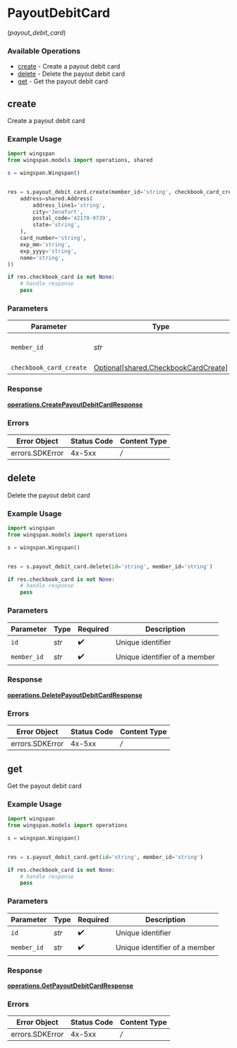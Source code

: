 # PayoutDebitCard
(*payout_debit_card*)

### Available Operations

* [create](#create) - Create a payout debit card
* [delete](#delete) - Delete the payout debit card
* [get](#get) - Get the payout debit card

## create

Create a payout debit card

### Example Usage

```python
import wingspan
from wingspan.models import operations, shared

s = wingspan.Wingspan()


res = s.payout_debit_card.create(member_id='string', checkbook_card_create=shared.CheckbookCardCreate(
    address=shared.Address(
        address_line1='string',
        city='Jenafurt',
        postal_code='42170-9739',
        state='string',
    ),
    card_number='string',
    exp_mm='string',
    exp_yyyy='string',
    name='string',
))

if res.checkbook_card is not None:
    # handle response
    pass
```

### Parameters

| Parameter                                                                          | Type                                                                               | Required                                                                           | Description                                                                        |
| ---------------------------------------------------------------------------------- | ---------------------------------------------------------------------------------- | ---------------------------------------------------------------------------------- | ---------------------------------------------------------------------------------- |
| `member_id`                                                                        | *str*                                                                              | :heavy_check_mark:                                                                 | Unique identifier of a member                                                      |
| `checkbook_card_create`                                                            | [Optional[shared.CheckbookCardCreate]](../../models/shared/checkbookcardcreate.md) | :heavy_minus_sign:                                                                 | N/A                                                                                |


### Response

**[operations.CreatePayoutDebitCardResponse](../../models/operations/createpayoutdebitcardresponse.md)**
### Errors

| Error Object    | Status Code     | Content Type    |
| --------------- | --------------- | --------------- |
| errors.SDKError | 4x-5xx          | */*             |

## delete

Delete the payout debit card

### Example Usage

```python
import wingspan
from wingspan.models import operations

s = wingspan.Wingspan()


res = s.payout_debit_card.delete(id='string', member_id='string')

if res.checkbook_card is not None:
    # handle response
    pass
```

### Parameters

| Parameter                     | Type                          | Required                      | Description                   |
| ----------------------------- | ----------------------------- | ----------------------------- | ----------------------------- |
| `id`                          | *str*                         | :heavy_check_mark:            | Unique identifier             |
| `member_id`                   | *str*                         | :heavy_check_mark:            | Unique identifier of a member |


### Response

**[operations.DeletePayoutDebitCardResponse](../../models/operations/deletepayoutdebitcardresponse.md)**
### Errors

| Error Object    | Status Code     | Content Type    |
| --------------- | --------------- | --------------- |
| errors.SDKError | 4x-5xx          | */*             |

## get

Get the payout debit card

### Example Usage

```python
import wingspan
from wingspan.models import operations

s = wingspan.Wingspan()


res = s.payout_debit_card.get(id='string', member_id='string')

if res.checkbook_card is not None:
    # handle response
    pass
```

### Parameters

| Parameter                     | Type                          | Required                      | Description                   |
| ----------------------------- | ----------------------------- | ----------------------------- | ----------------------------- |
| `id`                          | *str*                         | :heavy_check_mark:            | Unique identifier             |
| `member_id`                   | *str*                         | :heavy_check_mark:            | Unique identifier of a member |


### Response

**[operations.GetPayoutDebitCardResponse](../../models/operations/getpayoutdebitcardresponse.md)**
### Errors

| Error Object    | Status Code     | Content Type    |
| --------------- | --------------- | --------------- |
| errors.SDKError | 4x-5xx          | */*             |

